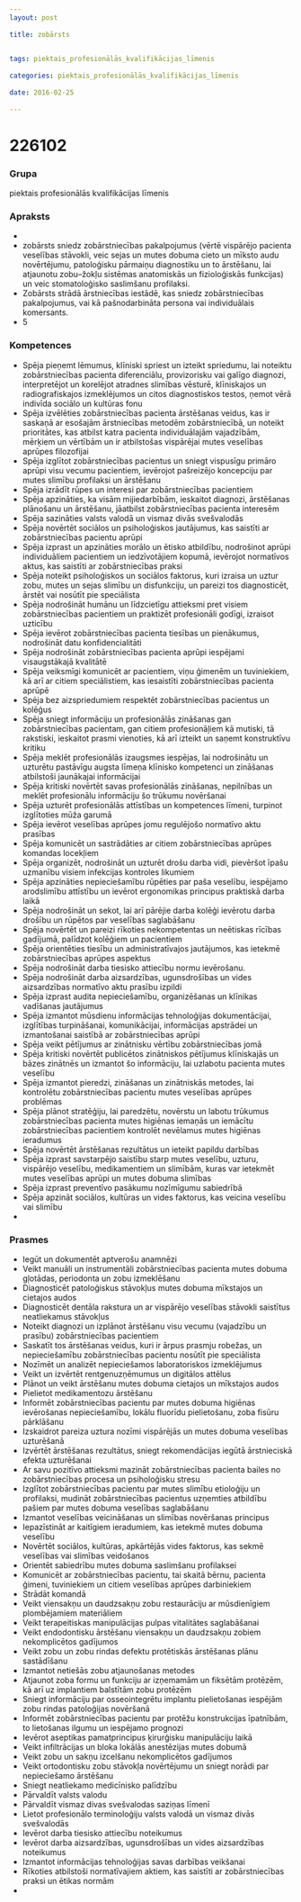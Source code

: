 ```yaml
---
layout: post
    
title: zobārsts

    
tags: piektais_profesionālās_kvalifikācijas_līmenis
    
categories: piektais_profesionālās_kvalifikācijas_līmenis
    
date: 2016-02-25
    
---
```

# 226102

### Grupa
piektais profesionālās kvalifikācijas līmenis


### Apraksts

* 
* zobārsts sniedz zobārstniecības pakalpojumus (vērtē vispārējo pacienta veselības stāvokli, veic sejas un mutes dobuma cieto un mīksto audu novērtējumu, patoloģisku pārmaiņu diagnostiku un to ārstēšanu, lai atjaunotu zobu–žokļu sistēmas anatomiskās un fizioloģiskās funkcijas) un veic stomatoloģisko saslimšanu profilaksi. 
* 	Zobārsts strādā ārstniecības iestādē, kas sniedz zobārstniecības pakalpojumus, vai kā pašnodarbināta persona vai individuālais komersants. 
* 	5 

### Kompetences

* Spēja pieņemt lēmumus, klīniski spriest un izteikt spriedumu, lai noteiktu zobārstniecības pacienta diferenciālu, provizorisku vai galīgo diagnozi, interpretējot un korelējot atradnes slimības vēsturē, klīniskajos un radiografiskajos izmeklējumos un citos diagnostiskos testos, ņemot vērā indivīda sociālo un kultūras fonu
* Spēja izvēlēties zobārstniecības pacienta ārstēšanas veidus, kas ir saskaņā ar esošajām ārstniecības metodēm zobārstniecībā, un noteikt prioritātes, kas atbilst katra pacienta individuālajām vajadzībām, mērķiem un vērtībām un ir atbilstošas vispārējai mutes veselības aprūpes filozofijai
* Spēja izglītot zobārstniecības pacientus un sniegt vispusīgu primāro aprūpi visu vecumu pacientiem, ievērojot pašreizējo koncepciju par mutes slimību profilaksi un ārstēšanu
* Spēja izrādīt rūpes un interesi par zobārstniecības pacientiem
* Spēja apzināties, ka visām mijiedarbībām, ieskaitot diagnozi, ārstēšanas plānošanu un ārstēšanu, jāatbilst zobārstniecības pacienta interesēm
* Spēja sazināties valsts valodā un vismaz divās svešvalodās
* Spēja novērtēt sociālos un psiholoģiskos jautājumus, kas saistīti ar zobārstniecības pacientu aprūpi
* Spēja izprast un apzināties morālo un ētisko atbildību, nodrošinot aprūpi individuāliem pacientiem un iedzīvotājiem kopumā, ievērojot normatīvos aktus, kas saistīti ar zobārstniecības praksi
* Spēja noteikt psiholoģiskos un sociālos faktorus, kuri izraisa un uztur zobu, mutes un sejas slimību un disfunkciju, un pareizi tos diagnosticēt, ārstēt vai nosūtīt pie speciālista
* Spēja nodrošināt humānu un līdzcietīgu attieksmi pret visiem zobārstniecības pacientiem un praktizēt profesionāli godīgi, izraisot uzticību
* Spēja ievērot zobārstniecības pacienta tiesības un pienākumus, nodrošināt datu konfidencialitāti
* Spēja nodrošināt zobārstniecības pacienta aprūpi iespējami visaugstākajā kvalitātē
* Spēja veiksmīgi komunicēt ar pacientiem, viņu ģimenēm un tuviniekiem, kā arī ar citiem speciālistiem, kas iesaistīti zobārstniecības pacienta aprūpē
* Spēja bez aizspriedumiem respektēt zobārstniecības pacientus un kolēģus
* Spēja sniegt informāciju un profesionālās zināšanas gan zobārstniecības pacientam, gan citiem profesionāļiem kā mutiski, tā rakstiski, ieskaitot prasmi vienoties, kā arī izteikt un saņemt konstruktīvu kritiku
* Spēja meklēt profesionālās izaugsmes iespējas, lai nodrošinātu un uzturētu pastāvīgu augsta līmeņa klīnisko kompetenci un zināšanas atbilstoši jaunākajai informācijai
* Spēja kritiski novērtēt savas profesionālās zināšanas, nepilnības un meklēt profesionālu informāciju šo trūkumu novēršanai
* Spēja uzturēt profesionālās attīstības un kompetences līmeni, turpinot izglītoties mūža garumā
* Spēja ievērot veselības aprūpes jomu regulējošo normatīvo aktu prasības
* Spēja komunicēt un sastrādāties ar citiem zobārstniecības aprūpes komandas locekļiem
* Spēja organizēt, nodrošināt un uzturēt drošu darba vidi, pievēršot īpašu uzmanību visiem infekcijas kontroles likumiem
* Spēja apzināties nepieciešamību rūpēties par paša veselību, iespējamo arodslimību attīstību un ievērot ergonomikas principus praktiskā darba laikā
* Spēja nodrošināt un sekot, lai arī pārējie darba kolēģi ievērotu darba drošību un rūpētos par veselības saglabāšanu
* Spēja novērtēt un pareizi rīkoties nekompetentas un neētiskas rīcības gadījumā, palīdzot kolēģiem un pacientiem
* Spēja orientēties tiesību un administratīvajos jautājumos, kas ietekmē zobārstniecības aprūpes aspektus
* Spēja nodrošināt darba tiesisko attiecību normu ievērošanu.
*  Spēja nodrošināt darba aizsardzības, ugunsdrošības un vides aizsardzības normatīvo aktu prasību izpildi
* Spēja izprast audita nepieciešamību, organizēšanas un klīnikas vadīšanas jautājumus
* Spēja izmantot mūsdienu informācijas tehnoloģijas dokumentācijai, izglītības turpināšanai, komunikācijai, informācijas apstrādei un izmantošanai saistībā ar zobārstniecības aprūpi
* Spēja veikt pētījumus ar zinātnisku vērtību zobārstniecības jomā
* Spēja kritiski novērtēt publicētos zinātniskos pētījumus klīniskajās un bāzes zinātnēs un izmantot šo informāciju, lai uzlabotu pacienta mutes veselību
* Spēja izmantot pieredzi, zināšanas un zinātniskās metodes, lai kontrolētu zobārstniecības pacientu mutes veselības aprūpes problēmas
* Spēja plānot stratēģiju, lai paredzētu, novērstu un labotu trūkumus zobārstniecības pacienta mutes higiēnas iemaņās un iemācītu zobārstniecības pacientiem kontrolēt nevēlamus mutes higiēnas ieradumus
* Spēja novērtēt ārstēšanas rezultātus un ieteikt papildu darbības
* Spēja izprast savstarpējo saistību starp mutes veselību, uzturu, vispārējo veselību, medikamentiem un slimībām, kuras var ietekmēt mutes veselības aprūpi un mutes dobuma slimības
* Spēja izprast preventīvo pasākumu nozīmīgumu sabiedrībā
* Spēja apzināt sociālos, kultūras un vides faktorus, kas veicina veselību vai slimību
* 

### Prasmes 
* Iegūt un dokumentēt aptverošu anamnēzi
* Veikt manuāli un instrumentāli zobārstniecības pacienta mutes dobuma gļotādas, periodonta un zobu izmeklēšanu
* Diagnosticēt patoloģiskus stāvokļus mutes dobuma mīkstajos un cietajos audos
* Diagnosticēt dentāla rakstura un ar vispārējo veselības stāvokli saistītus neatliekamus stāvokļus
* Noteikt diagnozi un izplānot ārstēšanu visu vecumu (vajadzību un prasību) zobārstniecības pacientiem
* Saskatīt tos ārstēšanas veidus, kuri ir ārpus prasmju robežas, un nepieciešamību zobārstniecības pacientu nosūtīt pie speciālista
* Nozīmēt un analizēt nepieciešamos laboratoriskos izmeklējumus
* Veikt un izvērtēt rentgenuzņēmumus un digitālos attēlus
* Plānot un veikt ārstēšanu mutes dobuma cietajos un mīkstajos audos
* Pielietot medikamentozu ārstēšanu
* Informēt zobārstniecības pacientu par mutes dobuma higiēnas ievērošanas nepieciešamību, lokālu fluorīdu pielietošanu, zoba fisūru pārklāšanu
* Izskaidrot pareiza uztura nozīmi vispārējās un mutes dobuma veselības uzturēšanā
* Izvērtēt ārstēšanas rezultātus, sniegt rekomendācijas iegūtā ārstnieciskā efekta uzturēšanai
* Ar savu pozitīvo attieksmi mazināt zobārstniecības pacienta bailes no zobārstniecības procesa un psiholoģisku stresu
* Izglītot zobārstniecības pacientu par mutes slimību etioloģiju un profilaksi, mudināt zobārstniecības pacientus uzņemties atbildību pašiem par mutes dobuma veselības saglabāšanu
* Izmantot veselības veicināšanas un slimības novēršanas principus
* Iepazīstināt ar kaitīgiem ieradumiem, kas ietekmē mutes dobuma veselību
* Novērtēt sociālos, kultūras, apkārtējās vides faktorus, kas sekmē veselības vai slimības veidošanos
* Orientēt sabiedrību mutes dobuma saslimšanu profilaksei
* Komunicēt ar zobārstniecības pacientu, tai skaitā bērnu, pacienta ģimeni, tuviniekiem un citiem veselības aprūpes darbiniekiem
* Strādāt komandā
* Veikt viensakņu un daudzsakņu zobu restaurāciju ar mūsdienīgiem plombējamiem materiāliem
* Veikt terapeitiskas manipulācijas pulpas vitalitātes saglabāšanai
* Veikt endodontisku ārstēšanu viensakņu un daudzsakņu zobiem nekomplicētos gadījumos
* Veikt zobu un zobu rindas defektu protētiskās ārstēšanas plānu sastādīšanu
* Izmantot netiešās zobu atjaunošanas metodes
* Atjaunot zoba formu un funkciju ar izņemamām un fiksētām protēzēm, kā arī uz implantiem balstītām zobu protēzēm
* Sniegt informāciju par osseointegrētu implantu pielietošanas iespējām zobu rindas patoloģijas novēršanā
* Informēt zobārstniecības pacientu par protēžu konstrukcijas īpatnībām, to lietošanas ilgumu un iespējamo prognozi
* Ievērot aseptikas pamatprincipus ķirurģisku manipulāciju laikā
* Veikt infiltrācijas un bloka lokālās anestēzijas mutes dobumā
* Veikt zobu un sakņu izcelšanu nekomplicētos gadījumos
* Veikt ortodontisku zobu stāvokļa novērtējumu un sniegt norādi par nepieciešamo ārstēšanu
* Sniegt neatliekamo medicīnisko palīdzību
* Pārvaldīt valsts valodu
* Pārvaldīt vismaz divas svešvalodas saziņas līmenī
* Lietot profesionālo terminoloģiju valsts valodā un vismaz divās svešvalodās
* Ievērot darba tiesisko attiecību noteikumus
* Ievērot darba aizsardzības, ugunsdrošības un vides aizsardzības noteikumus
* Izmantot informācijas tehnoloģijas savas darbības veikšanai
* Rīkoties atbilstoši normatīvajiem aktiem, kas saistīti ar zobārstniecības praksi un ētikas normām
* 